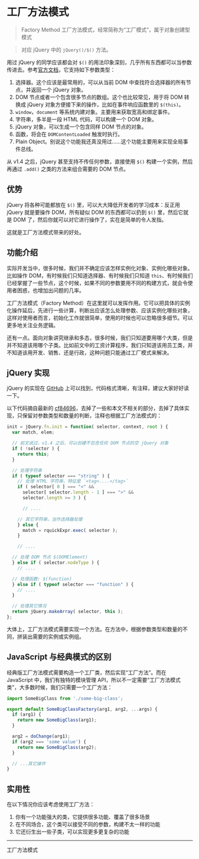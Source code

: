 工厂方法模式
========

> Factory Method 工厂方法模式，经常简称为“工厂模式”，属于对象创建型模式

> 对应 jQuery 中的 `jQuery()/$()` 方法。

用过 jQuery 的同学应该都会对 `$()` 的用法印象深刻，几乎所有东西都可以当参数传进去。参考[官方文档](http://api.jquery.com/jQuery/)，它支持如下参数类型：

1. 选择器。这个应该是最常用的，可以从当前 DOM 中查找符合选择器的所有节点，并返回一个 jQuery 对象。
2. DOM 节点或者一个包含很多节点的数组。这个也比较常见，用于将 DOM 转换成 jQuery 对象方便接下来的操作，比如在事件响应函数里的 `$(this)`。
3. `window`，`document` 等系统内建对象。主要用来获取宽高和绑定事件。
4. 字符串，多半是一段 HTML 代码，可以构建一个 DOM 对象。
5. jQuery 对象，可以生成一个包含同样 DOM 节点的对象。
6. 函数，将会在 `DOMContentLoaded` 触发时执行。
7. Plain Object。别说这个功能我还真没用过……这个功能主要用来实现全局事件总线。

从 v1.4 之后，jQuery 甚至支持不传任何参数，直接使用 `$()` 构建一个实例，然后再通过 `.add()` 之类的方法来组合需要的 DOM 节点。

优势
--------

jQuery 将各种可能都放在 `$()` 里，可以大大降低开发者的学习成本：反正用 jQuery 就是要操作 DOM，所有疑似 DOM 的东西都可以扔到 `$()` 里，然后它就是 DOM 了，然后你就可以对它进行操作了，实在是简单的令人发指。

这就是工厂方法模式带来的好处。

功能介绍
--------

实际开发当中，很多时候，我们并不确定应该怎样实例化对象、实例化哪些对象。比如操作 DOM，有时候我们只知道选择器、有时候我们只知道 `this`、有时候我们已经掌握了一些节点，这个时候，如果不同的参数要用不同的构建方式，就会令使用者困惑，也增加出问题的几率。

工厂方法模式（Factory Method）在这里就可以发挥作用。它可以把具体的实例化操作延后，先进行一些计算，判断出应该怎么处理参数、应该实例化哪些对象，这样对使用者而言，初始化工作就很简单，使用的时候也可以忽略很多细节。可以更多地关注业务逻辑。

还有一点。面向对象讲究继承和多态，很多时候，我们只知道要用哪个大类，但是并不知道该用哪个子类。比如前文中的工资计算程序，我们只知道该用员工类，并不知道该用开发、销售、还是行政，这种问题只能通过工厂模式来解决。

jQuery 实现
----------

jQuery 的实现在 [GitHub](https://github.com/jquery/jquery/blob/master/src/core/init.js) 上可以找到，代码格式清晰，有注释，建议大家好好读一下。

以下代码摘自最新的 [cf84696](https://github.com/jquery/jquery/blob/master/src/core/init.js#L21-L118)，去掉了一些和本文不相关的部分，去掉了具体实现，只保留对参数类型和数量的判断，注释也根据工厂方法模式的：

```javascript
init = jQuery.fn.init = function( selector, context, root ) {
  var match, elem;

  // 前文说过，v1.4 之后，可以创建不包含任何 DOM 节点的空 jQuery 对象
  if ( !selector ) {
    return this;
  }

  // 处理字符串
  if ( typeof selector === "string" ) {
    // 处理 HTML 字符串，特征是 `<tag>....</tag>`
    if ( selector[ 0 ] === "<" &&
      selector[ selector.length - 1 ] === ">" &&
      selector.length >= 3 ) {

      // ....

    // 其它字符串，当作选择器处理
    } else {
      match = rquickExpr.exec( selector );
    }

    // ....

  // 处理 DOM 节点 $(DOMElement)
  } else if ( selector.nodeType ) {
    // ....

  // 处理函数: $(function)
  } else if ( typeof selector === "function" ) {
    // ....
  }

  // 处理其它情况
  return jQuery.makeArray( selector, this );
};
```

大体上，工厂方法模式需要实现一个方法。在方法中，根据参数类型和数量的不同，拼装出需要的实例或实例组。

JavaScript 与经典模式的区别
--------

经典版工厂方法模式需要构造一个工厂类，然后实现“工厂方法”。而在 JavaScript 中，我们有独特的模块管理 API，所以不一定需要“工厂方法模式类”，大多数时候，我们只需要一个工厂方法：

```js
import SomeBigClass from './some-big-class';

export default SomeBigClassFactory(arg1, arg2, ...args) {
  if (arg1) {
    return new SomeBigClass(arg1);
  }

  arg2 = doChange(arg1);
  if (arg2 === 'some value') {
    return new SomeBigClass(arg2);
  }

  // ...其它操作
}
```

实用性
--------

在以下情况你应该考虑使用工厂方法：

1. 你有一个功能强大的类，它提供很多功能、覆盖了很多场景
2. 在不同场合，这个类可以接受不同的参数，构建不太一样的功能
3. 它还衍生出一些子类，可以实现更多更复杂的功能

--------

工厂方法模式

